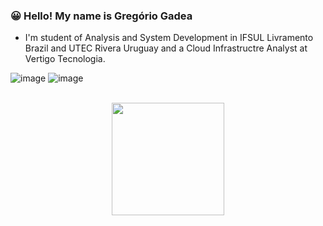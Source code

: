  <h3>😀 Hello! My name is Gregório Gadea</h3>

- I'm student of Analysis and System Development in IFSUL Livramento Brazil and UTEC Rivera Uruguay and a Cloud Infrastructre Analyst at Vertigo Tecnologia.

![image](https://user-images.githubusercontent.com/94922868/185705954-ea1e68bf-7736-47e2-b419-3c75ff731be0.png)  ![image](https://user-images.githubusercontent.com/94922868/185706037-26d2d706-f841-41d3-a475-4a9463caa3a2.png)



<br>

 

<div align="center">
  <a href="https://github.com/gregoriogadea">
  <img height="180em" src="https://github-readme-stats.vercel.app/api?username=gregoriogadea&show_icons=true&theme=github_dark&include_all_commits=true&count_private=true"/>

  ##
